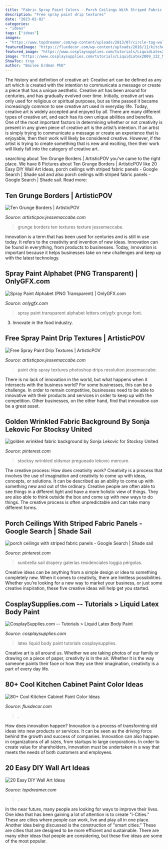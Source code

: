 ```yaml
---
title: "Fabric Spray Paint Colors - Porch Ceilings With Striped Fabric Panels"
description: "Free spray paint drip textures"
date: "2023-02-02"
categories:
- "ideas"
tags: ["ideas"]
images:
- "https://www.topdreamer.com/wp-content/uploads/2013/07/circle-tag-wall-art.jpg"
featuredImage: "https://fluxdecor.com/wp-content/uploads/2016/11/kitchen-cabinet-paint-colors/81-kitchen-cabinet-paint-color.jpg"
featured_image: "https://www.cosplaysupplies.com/tutorials/LiquidLatex2009_132_MCS_5867_MaxShay.jpg"
image: "https://www.cosplaysupplies.com/tutorials/LiquidLatex2009_132_MCS_5867_MaxShay.jpg"
ShowToc: true
author: "Bailee Erdman PhD"
---
```



The history and definition of creative art: Creative art can be defined as any art which is created with the intention to communicate a message or create a piece that has a unique aesthetic.
Creative art has been around for centuries, and has gradually evolved over time. Initially, creative art was only used for religious or spiritual purposes, but as time passed it became increasingly common to see creative art used in everyday life. Today, creative art is widely accepted and enjoyed by all. There are many different types of creative art, and each has its own unique abilities and benefits.
One of the most important factors in determining whether or not creativity is present in any given piece of creative art is the artist’s intention. If an artist is simply trying to communicate a message or create an experience that is enjoyable, then their work will likely be considered creative. However, if the artist is trying to create something that is new and exciting, then their work will likely fall into the category of creative art.

	

		
searching about Ten Grunge Borders | ArtisticPOV you've came to the right place. We have 8 Pictures about Ten Grunge Borders | ArtisticPOV like 20 Easy DIY Wall Art Ideas, porch ceilings with striped fabric panels - Google Search | Shade sail and also porch ceilings with striped fabric panels - Google Search | Shade sail. Read more:
		
    
## Ten Grunge Borders | ArtisticPOV

<img loading=lazy src="http://artisticpov.jessemaccabe.com/wp-content/uploads/2012/01/grungeBorder_006-1024x796.jpg" onerror="this.onerror=null;this.src='https://tse2.mm.bing.net/th?id=OIP.D7SJ_4-Y8YA0BEohyD2g5wHaFw&amp;pid=15.1';" alt="Ten Grunge Borders | ArtisticPOV">

_Source: artisticpov.jessemaccabe.com_

>grunge borders ten textures texture jessemaccabe. 

	

Innovation is a term that has been used for centuries and is still in use today. It refers to the creativity and invention of new ideas. Innovation can be found in everything, from products to businesses. Today, innovation is important because it helps businesses take on new challenges and keep up with the latest technology.

    
## Spray Paint Alphabet (PNG Transparent) | OnlyGFX.com

<img loading=lazy src="https://www.onlygfx.com/wp-content/uploads/2018/10/b.png" onerror="this.onerror=null;this.src='https://tse4.mm.bing.net/th?id=OIP.YbvDDT4CIPUdpEL5riA0agHaLG&amp;pid=15.1';" alt="Spray Paint Alphabet (PNG Transparent) | OnlyGFX.com">

_Source: onlygfx.com_

>spray paint transparent alphabet letters onlygfx grunge font. 

	

3. Innovate in the food industry. 

    
## Free Spray Paint Drip Textures | ArtisticPOV

<img loading=lazy src="http://artisticpov.jessemaccabe.com/wp-content/uploads/2018/09/SprayPaintDrips05-708x1024.jpg" onerror="this.onerror=null;this.src='https://tse1.mm.bing.net/th?id=OIP.Ht8kqio1Ny7pFfoi1YDATwHaKt&amp;pid=15.1';" alt="Free Spray Paint Drip Textures | ArtisticPOV">

_Source: artisticpov.jessemaccabe.com_

>paint drip spray textures photoshop drips resolution jessemaccabe. 

	

There is no lack of innovation in the world, but what happens when it intersects with the business world? For some businesses, this can be a challenge. In order to remain competitive, businesses need to be able to innovative with their products and services in order to keep up with the competition. Other businesses, on the other hand, find that innovation can be a great asset.

    
## Golden Wrinkled Fabric Background By Sonja Lekovic For Stocksy United

<img loading=lazy src="https://i.pinimg.com/736x/4f/08/a8/4f08a86f3159e9a02e39e6ecdf11da43.jpg" onerror="this.onerror=null;this.src='https://tse3.mm.bing.net/th?id=OIP.iftduMyJ2ytiI_ZT61C1eAHaLG&amp;pid=15.1';" alt="golden wrinkled fabric background by Sonja Lekovic for Stocksy United">

_Source: pinterest.com_

>stocksy wrinkled oldsmar pregueado lekovic mercure. 

	

The creative process: How does creativity work?
Creativity is a process that involves the use of imagination and creativity to come up with ideas, concepts, or solutions. It can be described as an ability to come up with something new and out of the ordinary. Creative people are often able to see things in a different light and have a more holistic view of things. They are also able to think outside the box and come up with new ways to do things. The creative process is often unpredictable and can take many different forms.

    
## Porch Ceilings With Striped Fabric Panels - Google Search | Shade Sail

<img loading=lazy src="https://i.pinimg.com/736x/e6/01/51/e60151dc280bc63793b4ae80697bb5fd.jpg" onerror="this.onerror=null;this.src='https://tse3.mm.bing.net/th?id=OIP.edWVjK9n1nzYSpUZcxzjwQHaLG&amp;pid=15.1';" alt="porch ceilings with striped fabric panels - Google Search | Shade sail">

_Source: pinterest.com_

>sunbrella sail drapery galerías residenciales loggia pérgolas. 

	

Creative ideas can be anything from a simple design or idea to something completely new. When it comes to creativity, there are limitless possibilities. Whether you’re looking for a new way to market your business, or just some creative inspiration, these five creative ideas will help get you started.

    
## CosplaySupplies.com -- Tutorials &gt; Liquid Latex Body Paint

<img loading=lazy src="https://www.cosplaysupplies.com/tutorials/LiquidLatex2009_132_MCS_5867_MaxShay.jpg" onerror="this.onerror=null;this.src='https://tse3.mm.bing.net/th?id=OIP.j3SXpS_OmmRUik7-VnEaFAAAAA&amp;pid=15.1';" alt="CosplaySupplies.com -- Tutorials &gt; Liquid Latex Body Paint">

_Source: cosplaysupplies.com_

>latex liquid body paint tutorials cosplaysupplies. 

	

Creative art is all around us. Whether we are taking photos of our family or drawing on a piece of paper, creativity is in the air. Whether it is the way someone paints their face or how they use their imagination, creativity is a part of every day life.

    
## 80+ Cool Kitchen Cabinet Paint Color Ideas

<img loading=lazy src="https://fluxdecor.com/wp-content/uploads/2016/11/kitchen-cabinet-paint-colors/81-kitchen-cabinet-paint-color.jpg" onerror="this.onerror=null;this.src='https://tse3.mm.bing.net/th?id=OIP.91a32ILn2Pq6ql6r0BD6SwHaLT&amp;pid=15.1';" alt="80+ Cool Kitchen Cabinet Paint Color Ideas">

_Source: fluxdecor.com_

>. 

	

How does innovation happen?
Innovation is a process of transforming old ideas into new products or services. It can be seen as the driving force behind the growth and success of companies. Innovation can also happen in organizations of all sizes, from startups to large corporations. In order to create value for shareholders, innovation must be undertaken in a way that meets the needs of both customers and employees.

    
## 20 Easy DIY Wall Art Ideas

<img loading=lazy src="https://www.topdreamer.com/wp-content/uploads/2013/07/circle-tag-wall-art.jpg" onerror="this.onerror=null;this.src='https://tse1.mm.bing.net/th?id=OIP.P0WXTUoMF5iK2n8Ysvp8zQHaPM&amp;pid=15.1';" alt="20 Easy DIY Wall Art Ideas">

_Source: topdreamer.com_

>. 

	

In the near future, many people are looking for ways to improve their lives. One idea that has been gaining a lot of attention is to create "i-Cities." These are cities where people can work, live and play all in one place. Another idea being discussed is the construction of "smart cities." These are cities that are designed to be more efficient and sustainable. There are many other ideas that people are considering, but these five ideas are some of the most popular.

